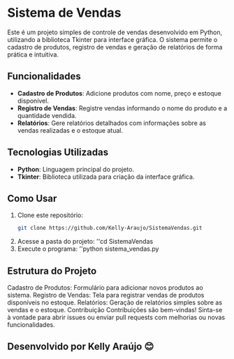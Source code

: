 # Sistema de Vendas

Este é um projeto simples de controle de vendas desenvolvido em Python, utilizando a biblioteca Tkinter para interface gráfica. O sistema permite o cadastro de produtos, registro de vendas e geração de relatórios de forma prática e intuitiva.

## Funcionalidades
- **Cadastro de Produtos**: Adicione produtos com nome, preço e estoque disponível.
- **Registro de Vendas**: Registre vendas informando o nome do produto e a quantidade vendida.
- **Relatórios**: Gere relatórios detalhados com informações sobre as vendas realizadas e o estoque atual.

## Tecnologias Utilizadas
- **Python**: Linguagem principal do projeto.
- **Tkinter**: Biblioteca utilizada para criação da interface gráfica.

## Como Usar
1. Clone este repositório:
   ```bash
   git clone https://github.com/Kelly-Araujo/SistemaVendas.git
2. Acesse a pasta do projeto:
   ''cd SistemaVendas
3. Execute o programa:
   ''python sistema_vendas.py

## Estrutura do Projeto

Cadastro de Produtos: Formulário para adicionar novos produtos ao sistema.
Registro de Vendas: Tela para registrar vendas de produtos disponíveis no estoque.
Relatórios: Geração de relatórios simples sobre as vendas e o estoque.
Contribuição
Contribuições são bem-vindas! Sinta-se à vontade para abrir issues ou enviar pull requests com melhorias ou novas funcionalidades.


## Desenvolvido por Kelly Araújo 😊
